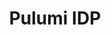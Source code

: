 ---
title: "Pulumi IDP"
layout: internal-developer-platforms

meta_title: "Pulumi IDP"
meta_desc: The Fastest, Most Secure Way to Deliver Cloud Infrastructure
meta_image: /images/product/platform-teams-meta.png

aliases:
    - /solutions/platforms/

overview:
  title: Accelerate Cloud Delivery with Secure Developer Self-Service
  description: Pulumi IDP is a modern internal developer platform built on Pulumi’s flagship infrastructure as code technology. It delivers flexible self-service infrastructure access to developers, data scientists, and more while enabling platform teams to embed security, compliance, and operational controls by design. Organizations can go from idea to cloud in minutes, not months.
  cta: Get Started with Pulumi IDP
  link: /docs/idp/get-started/

why_idp:
  title: Why Pulumi IDP?
  description: Pulumi IDP eliminates the trade-off between building a custom internal developer platform and adopting a rigid off-the-shelf solution. Platform engineering teams define reusable best practices and guardrails, while developers gain flexible, self-service access to production-ready cloud infrastructure that meets enterprise standards out of the box.
  benefits:
    - title: Faster Delivery
      description: Go from idea to cloud in minutes, not months, with golden paths and reusable building blocks.
      icon: rocketship
      color: salmon
    - title: Built-in Governance
      description: Enforce security, compliance, cost, and operational best practices automatically.
      icon: security
      color: blue
    - title: Flexible Self-Service
      description: Let teams work how they want – via code, YAML, UI, or APIs – governed by consistent standards and policies.
      icon: nodes-and-rays
      color: yellow
    - title: Full Lifecycle Management
      description: Manage Day 0 setup, Day 1 provisioning, and Day 2+ operations with confidence.
      icon: cycle
      color: fuchsia

building_blocks:
  title: "Pulumi IDP: Building Blocks for Your Internal Developer Platform"
  items:
    - header: "Codify and Enforce Organizational Best Practices Using Components, Templates, Policies"
      subheader: "Platform engineers define infrastructure standards as building blocks:"
      body:
        - "**Components**: Encapsulate infrastructure best practices in reusable building blocks written in any language."
        - "**Templates**: Scaffold new projects (applications, microservices, clusters) using standardized blueprints."
        - "**Policies**: Automatically enforce security, compliance, cost, and operational rules across all infrastructure."
      graphic: /images/product/idp-components.png
    - header: Enable Flexible Developer Self-Service with Guardrails
      subheader: "Developers can provision and manage cloud resources using their preferred interface:"
      body:
        - "**Code**: Directly write infrastructure as code in preferred programming languages."
        - "**Low-Code**: Use simple YAML templates with CI/CD pipelines created by platform teams for fast provisioning."
        - "**No-Code**: Deploy infrastructure with Pulumi’s new project wizard or a custom developer portal."
        - "**REST API**: Programmatically manage infrastructure via standard HTTP requests."
      graphic: /images/product/idp-flexible-interfaces.png
    - header: Secure and Scale Your Day Two Operations and Beyond
      subheader: Pulumi IDP goes beyond provisioning with built-in tools to help teams secure, govern, and evolve infrastructure as their environments grow.
      body:
        - "**Drift and Compliance Management**: Detect configuration drift and enforce policies across existing infrastructure."
        - "**Visual Importer**: Discover unmanaged resources, generate IaC code, and bring them under Pulumi management with a few clicks."
        - "**Versioning and Change Controls**: Roll out template updates and manage change with built-in approvals and audit trails."
        - "**Enterprise-Grade IAM**: Define fine-grained access with custom roles, team permissions, and SAML/SSO integration."
      graphic: /images/product/insights-policy.png

learn:
    title: Get Started
    items:
        - title: Unlock Secure, Standardized Self-Service Infrastructure
          description: Pulumi IDP is the fastest, most secure way to deliver cloud infrastructure at scale. Empower your platform and development teams to collaborate, innovate, and ship faster with built-in security, governance, and full lifecycle control.
          buttons:
            - link: https://app.pulumi.com/
              type: primary
              action: Try Pulumi IDP
        - title: Documentation
          description: Review our documentation to learn more about Pulumi IDP.
          buttons:
            - link: /docs/idp/get-started/
              type: secondary
              action: Pulumi IDP Docs
---